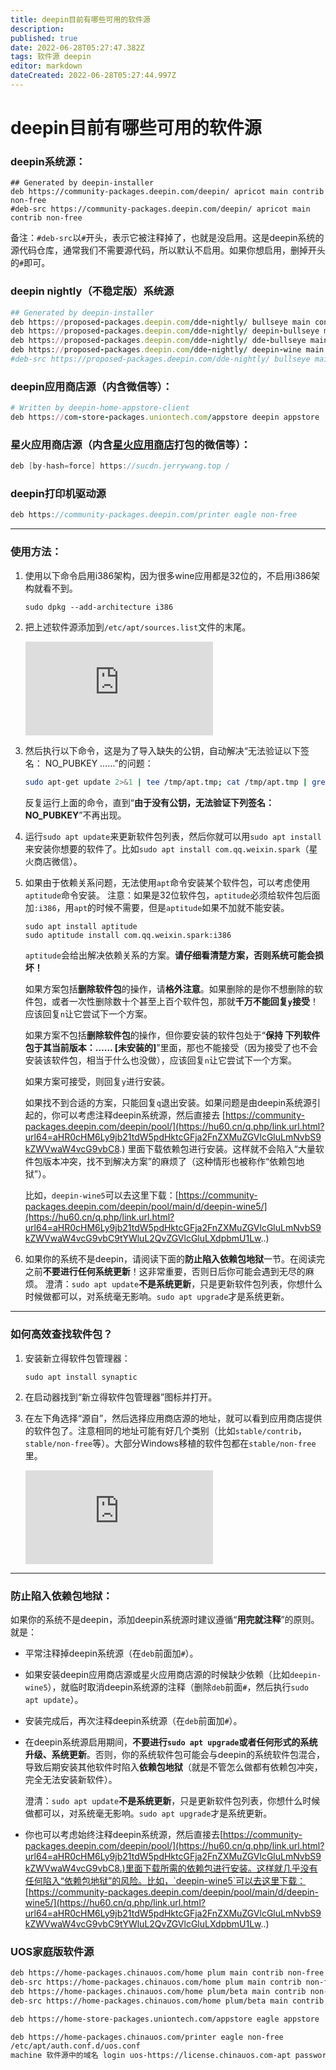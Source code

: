 ```yaml
---
title: deepin目前有哪些可用的软件源
description: 
published: true
date: 2022-06-28T05:27:47.382Z
tags: 软件源 deepin
editor: markdown
dateCreated: 2022-06-28T05:27:44.997Z
---
```


# deepin目前有哪些可用的软件源

### deepin系统源：

```shell
## Generated by deepin-installer
deb https://community-packages.deepin.com/deepin/ apricot main contrib non-free
#deb-src https://community-packages.deepin.com/deepin/ apricot main contrib non-free
```

备注：`#deb-src`以`#`开头，表示它被注释掉了，也就是没启用。这是deepin系统的源代码仓库，通常我们不需要源代码，所以默认不启用。如果你想启用，删掉开头的`#`即可。

### deepin nightly（不稳定版）系统源

```ruby
## Generated by deepin-installer
deb https://proposed-packages.deepin.com/dde-nightly/ bullseye main contrib non-free
deb https://proposed-packages.deepin.com/dde-nightly/ deepin-bullseye main contrib non-free
deb https://proposed-packages.deepin.com/dde-nightly/ dde-bullseye main contrib non-free
deb https://proposed-packages.deepin.com/dde-nightly/ deepin-wine main contrib non-free
#deb-src https://proposed-packages.deepin.com/dde-nightly/ bullseye main contrib non-free
```

### deepin应用商店源（内含微信等）：

```ruby
# Written by deepin-home-appstore-client
deb https://com-store-packages.uniontech.com/appstore deepin appstore
```

### 星火应用商店源（内含[星火应用商店](https://hu60.cn/q.php/link.url.html?url64=aHR0cHM6Ly93d3cuc3BhcmstYXBwLnN0b3JlLw..)打包的微信等）：

```csharp
deb [by-hash=force] https://sucdn.jerrywang.top /
```

### deepin打印机驱动源

```swift
deb https://community-packages.deepin.com/printer eagle non-free
```

------

### 使用方法：

1. 使用以下命令启用i386架构，因为很多wine应用都是32位的，不启用i386架构就看不到。

   ```scss
   sudo dpkg --add-architecture i386
   ```

2. 把上述软件源添加到`/etc/apt/sources.list`文件的末尾。

   ![image.png](https://hu60.cn/q.php/link.img.html?url64=aHR0cDovL2ZpbGUuaHU2MC5jbi9maWxlL2hhc2gvcG5nLzFmYmJmODg2MTY5NWFmOTU2MGNhOGE3YzgwMDUzYjA1NDQ3MzMucG5n)

3. 然后执行以下命令，这是为了导入缺失的公钥，自动解决“无法验证以下签名： NO_PUBKEY ……”的问题：

   ```bash
   sudo apt-get update 2>&1 | tee /tmp/apt.tmp; cat /tmp/apt.tmp | grep 'NO_PUBKEY' | awk -F'NO_PUBKEY' '{print $2}' | sort | uniq | xargs sudo apt-key adv --keyserver keyserver.ubuntu.com --recv
   ```

   反复运行上面的命令，直到“**由于没有公钥，无法验证下列签名： NO_PUBKEY**”不再出现。

4. 运行`sudo apt update`来更新软件包列表，然后你就可以用`sudo apt install`来安装你想要的软件了。比如`sudo apt install com.qq.weixin.spark`（星火商店微信）。

5. 如果由于依赖关系问题，无法使用`apt`命令安装某个软件包，可以考虑使用`aptitude`命令安装。
   注意：如果是32位软件包，`aptitude`必须给软件包后面加`:i386`，用`apt`的时候不需要，但是`aptitude`如果不加就不能安装。

   ```undefined
   sudo apt install aptitude
   sudo aptitude install com.qq.weixin.spark:i386
   ```

   `aptitude`会给出解决依赖关系的方案。**请仔细看清楚方案，否则系统可能会损坏！**

   如果方案包括**删除软件包**的操作，请**格外注意**。如果删除的是你不想删除的软件包，或者一次性删除数十个甚至上百个软件包，那就**千万不能回复`y`接受**！应该回复`n`让它尝试下一个方案。

   如果方案不包括**删除软件包**的操作，但你要安装的软件包处于“**保持 下列软件包于其当前版本：…… [未安装的]**”里面，那也不能接受（因为接受了也不会安装该软件包，相当于什么也没做），应该回复`n`让它尝试下一个方案。

   如果方案可接受，则回复`y`进行安装。

   如果找不到合适的方案，只能回复`q`退出安装。如果问题是由deepin系统源引起的，你可以考虑注释deepin系统源，然后直接去 [https://community-packages.deepin.com/deepin/pool/](https://hu60.cn/q.php/link.url.html?url64=aHR0cHM6Ly9jb21tdW5pdHktcGFja2FnZXMuZGVlcGluLmNvbS9kZWVwaW4vcG9vbC8.) 里面下载依赖包进行安装。这样就不会陷入“大量软件包版本冲突，找不到解决方案”的麻烦了（这种情形也被称作“依赖包地狱”）。

   比如，`deepin-wine5`可以去这里下载：[https://community-packages.deepin.com/deepin/pool/main/d/deepin-wine5/](https://hu60.cn/q.php/link.url.html?url64=aHR0cHM6Ly9jb21tdW5pdHktcGFja2FnZXMuZGVlcGluLmNvbS9kZWVwaW4vcG9vbC9tYWluL2QvZGVlcGluLXdpbmU1Lw..)

6. 如果你的系统不是deepin，请阅读下面的**防止陷入依赖包地狱**一节。在阅读完之前**不要进行任何系统更新**！这非常重要，否则日后你可能会遇到无尽的麻烦。
   澄清：`sudo apt update`**不是系统更新**，只是更新软件包列表，你想什么时候做都可以，对系统毫无影响。`sudo apt upgrade`才是系统更新。

------

### 如何高效查找软件包？

1. 安装新立得软件包管理器：

   ```undefined
   sudo apt install synaptic
   ```

2. 在启动器找到“新立得软件包管理器”图标并打开。

3. 在左下角选择“源自”，然后选择应用商店源的地址，就可以看到应用商店提供的软件包了。注意相同的地址可能有好几个类别（比如`stable/contrib`，`stable/non-free`等）。大部分Windows移植的软件包都在`stable/non-free`里。

   ![image.png](https://hu60.cn/q.php/link.img.html?url64=aHR0cDovL2ZpbGUuaHU2MC5jbi9maWxlL2hhc2gvcG5nLzkyYmU0NGU3NjU0NDIwOTY0OWVhYTA0ZmVhNTVmYzAzMTY0NzQ5LnBuZw..)

------

### 防止陷入依赖包地狱：

如果你的系统不是deepin，添加deepin系统源时建议遵循“**用完就注释**”的原则。就是：

- 平常注释掉deepin系统源（在`deb`前面加`#`）。

- 如果安装deepin应用商店源或星火应用商店源的时候缺少依赖（比如`deepin-wine5`），就临时取消deepin系统源的注释（删除`deb`前面`#`，然后执行`sudo apt update`）。

- 安装完成后，再次注释deepin系统源（在`deb`前面加`#`）。

- 在deepin系统源启用期间，**不要进行`sudo apt upgrade`或者任何形式的系统升级、系统更新**。否则，你的系统软件包可能会与deepin的系统软件包混合，导致后期安装其他软件时陷入**依赖包地狱**（就是不管怎么做都有依赖包冲突，完全无法安装新软件）。

  澄清：`sudo apt update`**不是系统更新**，只是更新软件包列表，你想什么时候做都可以，对系统毫无影响。`sudo apt upgrade`才是系统更新。

- 你也可以考虑始终注释deepin系统源，然后直接去[https://community-packages.deepin.com/deepin/pool/](https://hu60.cn/q.php/link.url.html?url64=aHR0cHM6Ly9jb21tdW5pdHktcGFja2FnZXMuZGVlcGluLmNvbS9kZWVwaW4vcG9vbC8.)里面下载所需的依赖包进行安装。这样就几乎没有任何陷入“依赖包地狱”的风险。比如，`deepin-wine5`可以去这里下载：[https://community-packages.deepin.com/deepin/pool/main/d/deepin-wine5/](https://hu60.cn/q.php/link.url.html?url64=aHR0cHM6Ly9jb21tdW5pdHktcGFja2FnZXMuZGVlcGluLmNvbS9kZWVwaW4vcG9vbC9tYWluL2QvZGVlcGluLXdpbmU1Lw..)


### UOS家庭版软件源

```bash
deb https://home-packages.chinauos.com/home plum main contrib non-free
deb-src https://home-packages.chinauos.com/home plum main contrib non-free
deb https://home-packages.chinauos.com/home plum/beta main contrib non-free
deb-src https://home-packages.chinauos.com/home plum/beta main contrib non-free

deb https://home-store-packages.uniontech.com/appstore eagle appstore

deb https://home-packages.chinauos.com/printer eagle non-free
/etc/apt/auth.conf.d/uos.conf
machine 软件源中的域名 login uos-https://license.chinauos.com-apt password a=F7MK4AK2BADSJBAA&aa=&ab=v1&b=v2&c=626e163bb06fe20001b6fc38&d=9AAY99AATX2RHQXV4HS3NLYPP&e=ea8030b30a677264a0addf548ba7e9c5&f=87034c7c041cd3b11aaaa17e7039ac9b&g=AA2SAA&h=21.2&i=101&j=c683715e3f9cf372c4d68dc558b5a92f&k=245f-5674-f133-2b01&l=245f-5674-f133-2b01&m=245f-5674-f133-2b01&n=,&o=&p=d41d8cd98f00b204e9800998ecf8427e&q=ea8030b30a677264a0addf548ba7e9c5&r=244BFE8807E3,706655C54FB5&s=2&t=2&v=5.5.22&w=&y=-1&z=2
```